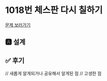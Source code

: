 # 1018번 체스판 다시 칠하기
[문제 보러가기](https://www.acmicpc.net/problem/1018)

## 🅰 설계


## ✅ 후기
// 새롭게 알게되거나 공유해서 알게된 점
// 고생한 점
